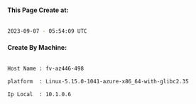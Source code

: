 
   
#### This Page Create at:

```bash

2023-09-07 - 05:54:09 UTC

```

#### Create By Machine:

```bash

Host Name : fv-az446-498

platform  : Linux-5.15.0-1041-azure-x86_64-with-glibc2.35

Ip Local  : 10.1.0.6

```

